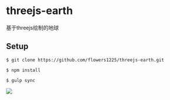 # threejs-earth

基于threejs绘制的地球

## Setup

```
$ git clone https://github.com/flowers1225/threejs-earth.git

$ npm install

$ gulp sync

```

![](https://github.com/flowers1225/threejs-earth/blob/master/src/img/earth.png)
